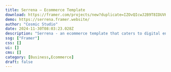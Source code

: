 ```yaml
---
title: Serrena — Ecommerce Template
download: https://framer.com/projects/new?duplicate=IZOvQIcwJ2B9T8IDUVHb&duplicateType=siteTemplate
demo: https://serrena.framer.website/
author: "Cosmic Studio"
date: 2024-11-30T08:03:23.028Z
description: "Serrena - an ecommerce template that caters to digital entrepreneurs and creators in the fashion realm, providing an effortless platform for showcasing and selling your trendy digital products."
ssg: ["Framer"]
css: []
ui: []
cms: []
category: [Business,Ecommerce]
draft: false
---
```

